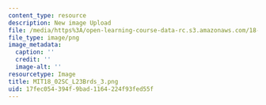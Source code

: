 ```yaml
---
content_type: resource
description: New image Upload
file: /media/https%3A/open-learning-course-data-rc.s3.amazonaws.com/18-02sc-multivariable-calculus-fall-2010/17fec054394f9bad1164224f93fed55f_MIT18_02SC_L23Brds_3.png
file_type: image/png
image_metadata:
  caption: ''
  credit: ''
  image-alt: ''
resourcetype: Image
title: MIT18_02SC_L23Brds_3.png
uid: 17fec054-394f-9bad-1164-224f93fed55f
---
```

